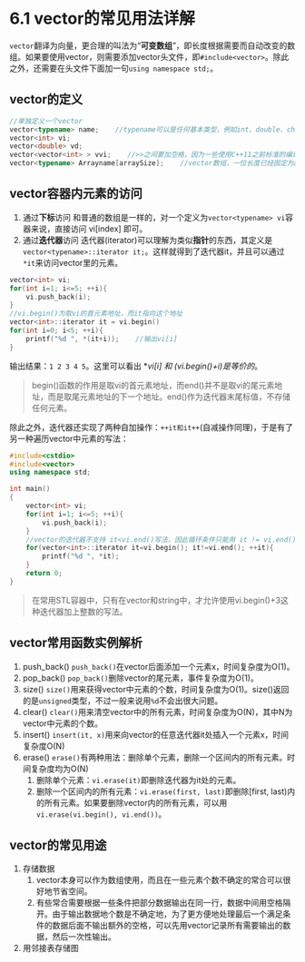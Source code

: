 # 6.1 vector的常见用法详解

`vector`翻译为向量，更合理的叫法为“**可变数组**”，即长度根据需要而自动改变的数组。如果要使用vector，则需要添加vector头文件，即`#include<vector>`。除此之外，还需要在头文件下面加一句`using namespace std;`。

## vector的定义

```cpp
//单独定义一个vector
vector<typename> name;    //typename可以是任何基本类型，例如int、double、char、结构体等，也可以是STL标准容器
vector<int> vi;
vector<double> vd;
vector<vector<int> > vvi;    //>>之间要加空格，因为一些使用C++11之前标准的编译器会把它视为移位操作
vector<typename> Arrayname[arraySize];    //vector数组，一位长度已经固定为arraySize，另一维可变
```

## vector容器内元素的访问

1. 通过**下标**访问
和普通的数组是一样的，对一个定义为`vector<typename> vi`容器来说，直接访问 vi[index] 即可。
2. 通过**迭代器**访问
迭代器(iterator)可以理解为类似**指针**的东西，其定义是`vector<typename>::iterator it;`。这样就得到了迭代器it，并且可以通过`*it`来访问vector里的元素。

```cpp
vector<int> vi;
for(int i=1; i<=5; ++i){
    vi.push_back(i);
}
//vi.begin()为取vi的首元素地址，而it指向这个地址
vector<int>::iterator it = vi.begin()
for(int i=0; i<5; ++i){
    printf("%d ", *(it+i));    //输出vi[i]
}
```

输出结果：`1 2 3 4 5`。这里可以看出 **vi[i] 和 *(vi.begin()+i)是等价的**。

> begin()函数的作用是取vi的首元素地址，而end()并不是取vi的尾元素地址，而是取尾元素地址的下一个地址。end()作为迭代器末尾标值，不存储任何元素。

除此之外，迭代器还实现了两种自加操作：`++it和it++`(自减操作同理)，于是有了另一种遍历vector中元素的写法：

```cpp
#include<cstdio>
#include<vector>
using namespace std;

int main()
{
    vector<int> vi;
    for(int i=1; i<=5; ++i){
        vi.push_back(i);
    }
    //vector的迭代器不支持 it<vi.end()写法，因此循环条件只能用 it != vi.end()
    for(vector<int>::iterator it=vi.begin(); it!=vi.end(); ++it){
        printf("%d ", *it);
    }
    return 0;
}
```

> 在常用STL容器中，只有在vector和string中，才允许使用vi.begin()+3这种迭代器加上整数的写法。

## vector常用函数实例解析

1. push_back()
`push_back()`在vector后面添加一个元素x，时间复杂度为O(1)。
2. pop_back()
`pop_back()`删除vector的尾元素，事件复杂度为O(1)。
3. size()
`size()`用来获得vector中元素的个数，时间复杂度为O(1)。size()返回的是`unsigned`类型，不过一般来说用`%d`不会出很大问题。
4. clear()
`clear()`用来清空vector中的所有元素，时间复杂度为O(N)，其中N为vector中元素的个数。
5. insert()
`insert(it, x)`用来向vector的任意迭代器it处插入一个元素x，时间复杂度O(N)
6. erase()
`erase()`有两种用法：删除单个元素，删除一个区间内的所有元素。时间复杂度均为O(N)
   1. 删除单个元素：`vi.erase(it)`即删除迭代器为it处的元素。
   2. 删除一个区间内的所有元素：`vi.erase(first, last)`即删除[first, last)内的所有元素。如果要删除vector内的所有元素，可以用`vi.erase(vi.begin(), vi.end())`。

## vector的常见用途

1. 存储数据
   1. vector本身可以作为数组使用，而且在一些元素个数不确定的常合可以很好地节省空间。
   2. 有些常合需要根据一些条件把部分数据输出在同一行，数据中间用空格隔开。由于输出数据地个数是不确定地，为了更方便地处理最后一个满足条件的数据后面不输出额外的空格，可以先用vector记录所有需要输出的数据，然后一次性输出。
2. 用邻接表存储图
